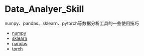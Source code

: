 # Data_Analyer_Skill
numpy、pandas、sklearn、pytorch等数据分析工具的一些使用技巧

* [numpy](numpy.md)
* [sklearn](sklearn.md)
* [pandas](pandas.md)
* [torch](torch.md)


